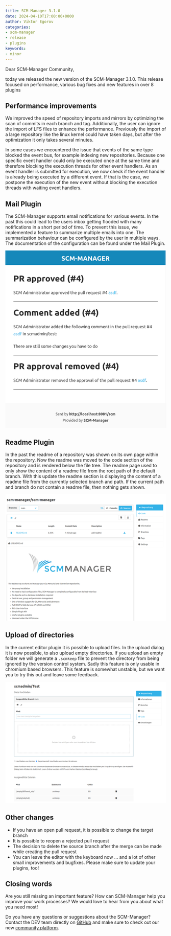 ```yaml
---
title: SCM-Manager 3.1.0
date: 2024-04-10T17:00:00+0000
author: Viktor Egorov
categories:
- scm-manager
- release
- plugins
keywords:
- minor
---
```


Dear SCM-Manager Community,

today we released the new version of the SCM-Manager 3.1.0.
This release focused on performance, various bug fixes and new features in over 8 plugins

## Performance improvements

We improved the speed of repository imports and mirrors by optimizing the scan of commits in each branch and tag.
Additionally, the user can ignore the import of LFS files to enhance the performance.
Previously the import of a large repository like the linux kernel could have taken days, but after the optimization it only takes several minutes. 

In some cases we encountered the issue that events of the same type blocked the event bus, for example indexing new repositories.
Because one specific event handler could only be executed once at the same time and therefore blocking the execution threads for other event handlers.
As an event handler is submitted for execution, we now check if the event handler is already being executed by a different event. 
If that is the case, we postpone the execution of the new event without blocking the execution threads with waiting event handlers.

## Mail Plugin

The SCM-Manager supports email notifications for various events.
In the past this could lead to the users inbox getting flooded with many notifications in a short period of time.
To prevent this issue, we implemented a feature to summarize multiple emails into one.
The summarization behaviour can be configured by the user in multiple ways.
The documentation of the configuration can be found under the Mail Plugin.

![List with summarized topics](assets/mails_are_stashed.png)

## Readme Plugin

In the past the readme of a repository was shown on its own page within the repository.
Now the readme was moved to the code section of the repository and is rendered below the file tree.
The readme page used to only show the content of a readme file from the root path of the default branch.
With this update the readme section is displaying the content of a readme file from the currently selected branch and path.
If the current path and branch do not contain a readme file, then nothing gets shown.

![Readme in code view](assets/readme_moved.png)

## Upload of directories

In the current editor plugin it is possible to upload files.
In the upload dialog it is now possible, to also upload empty directories.
If you upload an empty folder we will generate a `.scmkeep` file to prevent the directory from being ignored by the version control system.
Sadly this feature is only usable in chromium based browsers.
This feature is somewhat unstable, but we want you to try this out and leave some feedback.

![Uploading multiple folders](assets/uploading_folder_structures.png)

## Other changes

* If you have an open pull request, it is possible to change the target branch
* It is possible to reopen a rejected pull request
* The decision to delete the source branch after the merge can be made while creating the pull request
* You can leave the editor with the keyboard now
... and a lot of other small improvements and bugfixes. Please make sure to update your plugins, too!

## Closing words

Are you still missing an important feature? How can SCM-Manager help you improve your work processes?
We would love to hear from you about what you need most!

Do you have any questions or suggestions about the SCM-Manager?
Contact the DEV team directly on [GitHub](https://github.com/scm-manager/scm-manager/) and make sure
to check out our new [community platform](https://community.cloudogu.com/c/scm-manager/).
